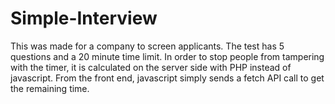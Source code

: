 # Simple-Interview
This was made for a company to screen applicants. The test has 5 questions and a 20 minute time limit. In order to stop people from tampering with the timer, it is calculated on the server side with PHP instead of javascript. From the front end, javascript simply sends a fetch API call to get the remaining time.

